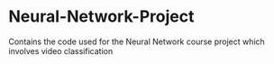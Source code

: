 # Neural-Network-Project
Contains the code used for the Neural Network course project which involves video classification
